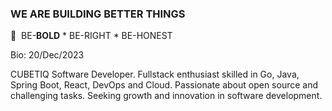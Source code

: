 ### WE ARE BUILDING BETTER THINGS 

💖 &nbsp;BE-**BOLD** * BE-RIGHT * BE-HONEST

Bio: 20/Dec/2023

CUBETIQ Software Developer. Fullstack enthusiast skilled in Go, Java, Spring Boot, React, DevOps and Cloud. Passionate about open source and challenging tasks. Seeking growth and innovation in software development.
